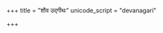 +++
title = "शौव उद्गीथः"
unicode_script = "devanagari"

+++
<div class="js_include" url="/vedAH/sAma/tANDyam/ChAndogyopaniShat/vishvAsa-prastutiH/shauva_udgIthaH/"  newLevelForH1="1" includeTitle="true"> </div>